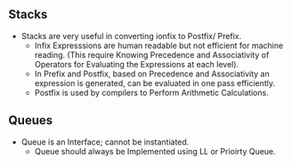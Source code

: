 <h2> Stacks </h2>

* Stacks are very useful in converting ionfix to Postfix/ Prefix.
    * Infix Expresssions are human readable but not efficient for machine reading. (This require Knowing Precedence and Associativity of Operators for Evaluating the Expressions at each level).
    * In Prefix and Postfix, based on Precedence and Associativity an expression is generated, can be evaluated in one pass efficiently.
    * Postfix is used by compilers to Perform Arithmetic Calculations.

<h2> Queues </h2>

* Queue is an Interface; cannot be instantiated. 
    * Queue should always be Implemented using LL or Prioirty Queue.